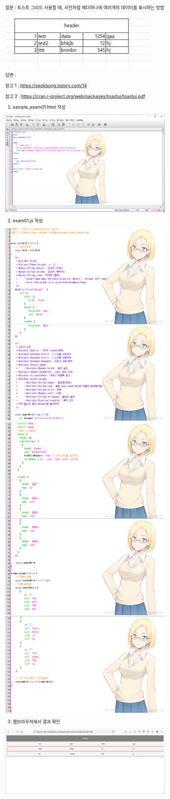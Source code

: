 
질문 : 토스트 그리드 사용할 때, 사진처럼 헤더하나에 여러개의 데이터를 표시하는 방법
<img src='https://github.com/sigmak/exercise4_01/blob/2023-01-11_html_js_toast_grid/toast_q01.png'>

답변 :

참고 1 : https://seokbong.tistory.com/14

참고 2 : https://cran.r-project.org/web/packages/toastui/toastui.pdf

1) sample_exam01.html 작성
<img src='https://github.com/sigmak/exercise4_01/blob/2023-01-11_html_js_toast_grid/toast_sc01.png'>

2) exam01.js 작성
<img src='https://github.com/sigmak/exercise4_01/blob/2023-01-11_html_js_toast_grid/toast_sc02.png'>
<img src='https://github.com/sigmak/exercise4_01/blob/2023-01-11_html_js_toast_grid/toast_sc03.png'>
<img src='https://github.com/sigmak/exercise4_01/blob/2023-01-11_html_js_toast_grid/toast_sc04.png'>

3) 웹브라우저에서 결과 확인
<img src='https://github.com/sigmak/exercise4_01/blob/2023-01-11_html_js_toast_grid/toast_sc05.png'>

